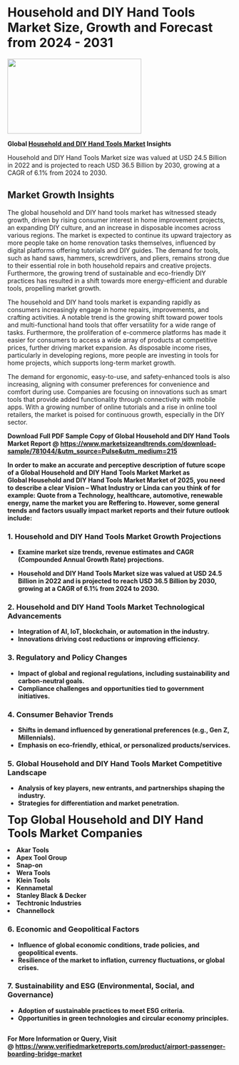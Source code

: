 <H1>Household and DIY Hand Tools Market Size, Growth and Forecast from 2024 - 2031</H1><img class="aligncenter size-medium wp-image-584254" src="https://thirdeyenews.in/wp-content/uploads/2024/09/Global-Market-Research-300x168.jpeg" alt="" width="300" height="168" /><p><strong>Global&nbsp;<a href="https://www.marketsizeandtrends.com/download-sample/781044/&amp;utm_source=Pulse&amp;utm_medium=215">Household and DIY Hand Tools Market</a> Insights</strong></p><p>Household and DIY Hand Tools Market size was valued at USD 24.5 Billion in 2022 and is projected to reach USD 36.5 Billion by 2030, growing at a CAGR of 6.1% from 2024 to 2030.</p><p><h2>Market Growth Insights</h2> <p>The global household and DIY hand tools market has witnessed steady growth, driven by rising consumer interest in home improvement projects, an expanding DIY culture, and an increase in disposable incomes across various regions. The market is expected to continue its upward trajectory as more people take on home renovation tasks themselves, influenced by digital platforms offering tutorials and DIY guides. The demand for tools, such as hand saws, hammers, screwdrivers, and pliers, remains strong due to their essential role in both household repairs and creative projects. Furthermore, the growing trend of sustainable and eco-friendly DIY practices has resulted in a shift towards more energy-efficient and durable tools, propelling market growth.</p> <p><strong></strong></p> <p>The household and DIY hand tools market is expanding rapidly as consumers increasingly engage in home repairs, improvements, and crafting activities. A notable trend is the growing shift toward power tools and multi-functional hand tools that offer versatility for a wide range of tasks. Furthermore, the proliferation of e-commerce platforms has made it easier for consumers to access a wide array of products at competitive prices, further driving market expansion. As disposable income rises, particularly in developing regions, more people are investing in tools for home projects, which supports long-term market growth.</p> <p>The demand for ergonomic, easy-to-use, and safety-enhanced tools is also increasing, aligning with consumer preferences for convenience and comfort during use. Companies are focusing on innovations such as smart tools that provide added functionality through connectivity with mobile apps. With a growing number of online tutorials and a rise in online tool retailers, the market is poised for continuous growth, especially in the DIY sector.</p> <p><strong></p><p><span class=""><strong>Download Full PDF Sample Copy of Global Household and DIY Hand Tools Market Report</strong> @ <a href="https://www.marketsizeandtrends.com/download-sample/781044/&amp;utm_source=Pulse&amp;utm_medium=215" target="_blank">https://www.marketsizeandtrends.com/download-sample/781044/&amp;utm_source=Pulse&amp;utm_medium=215</a></span></p><p>In order to make an accurate and perceptive description of future scope of a Global&nbsp;Household and DIY Hand Tools Market Market as Global&nbsp;Household and DIY Hand Tools Market Market of 2025, you need to describe a clear Vision &ndash; What Industry or Linda can you think of for example: Quote from a Technology, healthcare, automotive, renewable energy, name the market you are Reffering to. However, some general trends and factors usually impact market reports and their future outlook include:</p><h3>1.&nbsp;<strong>Household and DIY Hand Tools Market Growth Projections</strong></h3><ul><li>Examine market size trends, revenue estimates and CAGR (Compounded Annual Growth Rate) projections.</li><li><p>Household and DIY Hand Tools Market size was valued at USD 24.5 Billion in 2022 and is projected to reach USD 36.5 Billion by 2030, growing at a CAGR of 6.1% from 2024 to 2030.</p></li></ul><h3>2.&nbsp;<strong>Household and DIY Hand Tools Market Technological Advancements</strong></h3><ul><li>Integration of AI, IoT, blockchain, or automation in the industry.</li><li>Innovations driving cost reductions or improving efficiency.</li></ul><h3>3.&nbsp;<strong>Regulatory and Policy Changes</strong></h3><ul><li>Impact of global and regional regulations, including sustainability and carbon-neutral goals.</li><li>Compliance challenges and opportunities tied to government initiatives.</li></ul><h3>4.&nbsp;<strong>Consumer Behavior Trends</strong></h3><ul><li>Shifts in demand influenced by generational preferences (e.g., Gen Z, Millennials).</li><li>Emphasis on eco-friendly, ethical, or personalized products/services.</li></ul><h3>5.&nbsp;<strong>Global Household and DIY Hand Tools Market Competitive Landscape</strong></h3><ul><li>Analysis of key players, new entrants, and partnerships shaping the industry.</li><li>Strategies for differentiation and market penetration.</li></ul><p data-pm-slice="1 1 []"><span style="color: inherit; font-family: inherit; font-size: 25px;">Top Global Household and DIY Hand Tools Market Companies</span></p><div class="" data-test-id=""><p><li>Akar Tools</li><li> Apex Tool Group</li><li> Snap-on</li><li> Wera Tools</li><li> Klein Tools</li><li> Kennametal</li><li> Stanley Black & Decker</li><li> Techtronic Industries</li><li> Channellock</li></p></div><h3>6.&nbsp;<strong>Economic and Geopolitical Factors</strong></h3><ul><li>Influence of global economic conditions, trade policies, and geopolitical events.</li><li>Resilience of the market to inflation, currency fluctuations, or global crises.</li></ul><h3>7.&nbsp;<strong>Sustainability and ESG (Environmental, Social, and Governance)</strong></h3><ul><li>Adoption of sustainable practices to meet ESG criteria.</li><li>Opportunities in green technologies and circular economy principles.</li></ul><h2><strong style="font-size: 14px;">For More Information or Query, Visit @&nbsp;</strong><a style="background-color: #ffffff; font-size: 14px;" href="https://www.marketsizeandtrends.com/report/household-and-diy-hand-tools-market/" target="_blank">https://www.verifiedmarketreports.com/product/airport-passenger-boarding-bridge-market</a></h2>
